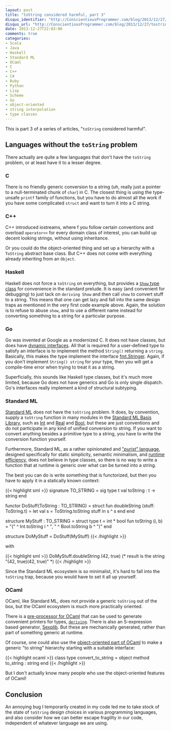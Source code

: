 ```yaml
---
layout: post
title: "toString considered harmful, part 3"
disqus_identifier: "http://ConscientiousProgrammer.com/blog/2013/12/27/tostring-considered-harmful-part-3/"
disqus_url: "http://ConscientiousProgrammer.com/blog/2013/12/27/tostring-considered-harmful-part-3/"
date: 2013-12-27T22:03:00
comments: true
categories: 
- Scala
- Java
- Haskell
- Standard ML
- OCaml
- C
- C++
- C#
- Ruby
- Python
- Lisp
- Scheme
- Go
- object-oriented
- string interpolation
- type classes
---
```

This is part 3 of a series of articles, "`toString` considered harmful".

<!--more-->

## Languages without the `toString` problem

There actually are quite a few languages that don't have the `toString` problem, or at least have it to a lesser degree.

### C

There is no friendly generic conversion to a string (uh, really just a pointer to a null-terminated chunk of `char`) in C. The closest thing is using the type-unsafe `printf` family of functions, but you have to do almost all the work if you have some complicated `struct` and want to turn it into a C string.

### C++

C++ introduced iostreams, where f you follow certain conventions and overload `operator<<` for every domain class of interest, you can build up decent looking strings, without using inheritance.

Or you could do the object-oriented thing and set up a hierarchy with a `ToString` abstract base class. But C++ does not come with everything already inheriting from an `Object`.

### Haskell

Haskell does not force a `toString` on everything, but provides a [`Show` type class](http://www.haskell.org/tutorial/stdclasses.html) for convenience in the standard prelude. It is easy (and convenient for debugging) to just tack on `deriving Show` and then call `show` to convert stuff to a string. This means that one can get lazy and fall into the same design traps as mentioned in the very first code example above. Again, the solution is to refuse to abuse `show`, and to use a different name instead for converting something to a string for a particular purpose.

### Go

Go was invented at Google as a modernized C. It does not have classes, but does have [dynamic interfaces](http://research.swtch.com/interfaces). All that is required for a user-defined type to satisfy an interface is to implement the method `String()` returning a `string`. Basically, this makes the type implement the interface [fmt.Stringer](http://golang.org/pkg/fmt/#Stringer). Again, if you don't implement `String() string` for your type, then you will get a compile-time error when trying to treat it as a string.

Superficially, this sounds like Haskell type classes, but it's much more limited, because Go does not have generics and Go is only single dispatch. Go's interfaces really implement a kind of structural subtyping.

### Standard ML

[Standard ML](http://www.standardml.org/) does not have the `toString` problem. It does, by convention, supply a `toString` function in many modules in the [Standard ML Basis Library](http://www.standardml.org/Basis/), such as [Int](http://www.standardml.org/Basis/integer.html) and [Real](http://www.standardml.org/Basis/real.html) and [Bool](http://www.standardml.org/Basis/bool.html), but these are just conventions and do not participate in any kind of unified conversion to string. If you want to convert anything besides a primitive type to a string, you have to write the conversion function yourself.

Furthermore, Standard ML, as a rather opinionated and ["purist" language](http://mitpress.mit.edu/books/definition-standard-ml), designed specifically for static simplicity, semantic minimalism, and [runtime efficiency](http://mlton.org/), does not believe in type classes, so there is no way to write a function that at runtime is generic over what can be turned into a string.

The best you can do is write something that is functorized, but then you have to apply it in a statically known context:

{{< highlight sml >}}
signature TO_STRING =
  sig
    type t
    val toString : t -> string
  end

functor DoStuff(ToString : TO_STRING) =
  struct
    fun doubleString (stuff: ToString.t) =
      let
        val s = ToString.toString stuff
      in
        s ^ s
      end
  end

structure MyStuff : TO_STRING =
  struct
    type t = int * bool
    fun toString (i, b) =
      "(" ^ Int.toString i ^ ", " ^ Bool.toString b ^ ")"
  end

structure DoMyStuff = DoStuff(MyStuff)
{{< /highlight >}}

with

{{< highlight sml >}}
DoMyStuff.doubleString (42, true)
(* result is the string "(42, true)(42, true)" *)
{{< /highlight >}}

Since the Standard ML ecosystem is so minimalist, it's hard to fall into the `toString` trap, because you would have to set it all up yourself.

### OCaml

OCaml, like Standard ML, does not provide a generic `toString` out of the box, but the OCaml ecosystem is much more practically oriented.

There is a [pre-processor for OCaml](http://en.wikipedia.org/wiki/Camlp4) that can be used to generate convenient printers for types, [`deriving`](https://github.com/ocsigen/deriving). There is also an S-expression based generator, [Sexplib](http://realworldocaml.org/v1/en/html/data-serialization-with-s-expressions.html). But these are mechanically generated, rather than part of something generic at runtime.

Of course, one could also use the [object-oriented part of OCaml](http://caml.inria.fr/pub/docs/manual-ocaml-4.01/objectexamples.html) to make a generic "to string" hierarchy starting with a suitable interface:

{{< highlight ocaml >}}
class type convert_to_string =
  object
    method to_string : string
  end
{{< /highlight >}}

But I don't actually know many people who use the object-oriented features of OCaml!

## Conclusion

An annoying bug I temporarily created in my code led me to take stock of the state of `toString` design choices in various programming languages, and also consider how we can better escape fragility in our code, independent of whatever language we are using.
